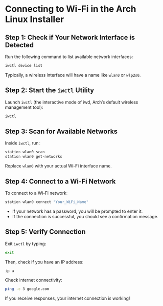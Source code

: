 # Connecting to Wi-Fi in the Arch Linux Installer

## Step 1: Check if Your Network Interface is Detected
Run the following command to list available network interfaces:
```bash
iwctl device list
```
Typically, a wireless interface will have a name like `wlan0` or `wlp2s0`.

## Step 2: Start the `iwctl` Utility
Launch `iwctl` (the interactive mode of iwd, Arch’s default wireless management tool):
```bash
iwctl
```

## Step 3: Scan for Available Networks
Inside `iwctl`, run:
```bash
station wlan0 scan
station wlan0 get-networks
```
Replace `wlan0` with your actual Wi-Fi interface name.

## Step 4: Connect to a Wi-Fi Network
To connect to a Wi-Fi network:
```bash
station wlan0 connect "Your_WiFi_Name"
```
- If your network has a password, you will be prompted to enter it.
- If the connection is successful, you should see a confirmation message.

## Step 5: Verify Connection
Exit `iwctl` by typing:
```bash
exit
```
Then, check if you have an IP address:
```bash
ip a
```
Check internet connectivity:
```bash
ping -c 3 google.com
```
If you receive responses, your internet connection is working!
